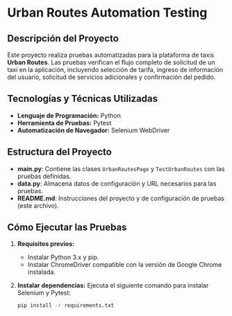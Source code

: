 # Urban Routes Automation Testing

## Descripción del Proyecto
Este proyecto realiza pruebas automatizadas para la plataforma de taxis **Urban Routes**. Las pruebas verifican el flujo completo de solicitud de un taxi en la aplicación, incluyendo selección de tarifa, ingreso de información del usuario, solicitud de servicios adicionales y confirmación del pedido.

## Tecnologías y Técnicas Utilizadas
- **Lenguaje de Programación:** Python
- **Herramienta de Pruebas:** Pytest
- **Automatización de Navegador:** Selenium WebDriver

## Estructura del Proyecto
- **main.py**: Contiene las clases `UrbanRoutesPage` y `TestUrbanRoutes` con las pruebas definidas.
- **data.py**: Almacena datos de configuración y URL necesarios para las pruebas.
- **README.md**: Instrucciones del proyecto y de configuración de pruebas (este archivo).

## Cómo Ejecutar las Pruebas
1. **Requisitos previos:**
   - Instalar Python 3.x y pip.
   - Instalar ChromeDriver compatible con la versión de Google Chrome instalada.
   
2. **Instalar dependencias:**
   Ejecuta el siguiente comando para instalar Selenium y Pytest:
   ```bash
   pip install -r requirements.txt
